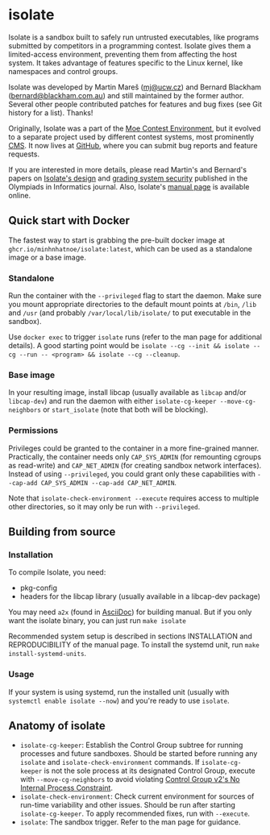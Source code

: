 # isolate

Isolate is a sandbox built to safely run untrusted executables, like
programs submitted by competitors in a programming contest. Isolate
gives them a limited-access environment, preventing them from affecting
the host system. It takes advantage of features specific to the Linux
kernel, like namespaces and control groups.

Isolate was developed by Martin Mareš (<mj@ucw.cz>) and Bernard Blackham
(<bernard@blackham.com.au>) and still maintained by the former author.
Several other people contributed patches for features and bug fixes
(see Git history for a list). Thanks!

Originally, Isolate was a part of the [Moe Contest Environment](http://www.ucw.cz/moe/),
but it evolved to a separate project used by different
contest systems, most prominently [CMS](https://github.com/cms-dev/cms).
It now lives at [GitHub](https://github.com/ioi/isolate),
where you can submit bug reports and feature requests.

If you are interested in more details, please read Martin's and Bernard's
papers on [Isolate's design](https://mj.ucw.cz/papers/isolate.pdf) and
[grading system security](https://mj.ucw.cz/papers/secgrad.pdf) published
in the Olympiads in Informatics journal.
Also, Isolate's [manual page](http://www.ucw.cz/moe/isolate.1.html)
is available online.

## Quick start with Docker

The fastest way to start is grabbing the pre-built docker image at `ghcr.io/minhnhatnoe/isolate:latest`, which can be used as a standalone image or a base image.

### Standalone

Run the container with the `--privileged` flag to start the daemon. Make sure you mount appropriate directories to the default mount points at `/bin`, `/lib` and `/usr` (and probably `/var/local/lib/isolate/` to put executable in the sandbox).

Use `docker exec` to trigger `isolate` runs (refer to the man page for additional details). A good starting point would be `isolate --cg --init && isolate --cg --run -- <program> && isolate --cg --cleanup`.

### Base image

In your resulting image, install libcap (usually available as `libcap` and/or `libcap-dev`) and run the daemon with either `isolate-cg-keeper --move-cg-neighbors` or `start_isolate` (note that both will be blocking).

### Permissions

Privileges could be granted to the container in a more fine-grained manner. Practically, the container needs only `CAP_SYS_ADMIN` (for remounting cgroups as read-write) and `CAP_NET_ADMIN` (for creating sandbox network interfaces). Instead of using `--privileged`, you could grant only these capabilities with `--cap-add CAP_SYS_ADMIN --cap-add CAP_NET_ADMIN`.

Note that `isolate-check-environment --execute` requires access to multiple other directories, so it may only be run with `--privileged`.

## Building from source

### Installation

To compile Isolate, you need:

- pkg-config
- headers for the libcap library (usually available in a libcap-dev package)

You may need `a2x` (found in [AsciiDoc](https://asciidoc-py.github.io/a2x.1.html)) for building manual.
But if you only want the isolate binary, you can just run `make isolate`

Recommended system setup is described in sections INSTALLATION and REPRODUCIBILITY
of the manual page. To install the systemd unit, run `make install-systemd-units`.

### Usage

If your system is using systemd, run the installed unit (usually with `systemctl enable isolate --now`) and you're ready to use `isolate`.

## Anatomy of isolate

- `isolate-cg-keeper`: Establish the Control Group subtree for running processes and future sandboxes. Should be started before running any `isolate` and `isolate-check-environment` commands. If `isolate-cg-keeper` is not the sole process at its designated Control Group, execute with `--move-cg-neighbors` to avoid violating [Control Group v2's No Internal Process Constraint](https://docs.kernel.org/admin-guide/cgroup-v2.html#no-internal-process-constraint).
- `isolate-check-environment`: Check current environment for sources of run-time variability and other issues. Should be run after starting `isolate-cg-keeper`. To apply recommended fixes, run with `--execute`.
- `isolate`: The sandbox trigger. Refer to the man page for guidance.
